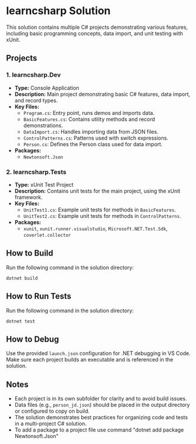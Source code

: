 # learncsharp Solution

This solution contains multiple C# projects demonstrating various features, including basic programming concepts, data import, and unit testing with xUnit.

## Projects

### 1. learncsharp.Dev

- **Type:** Console Application
- **Description:** Main project demonstrating basic C# features, data import, and record types.
- **Key Files:**
  - `Program.cs`: Entry point, runs demos and imports data.
  - `BasicFeatures.cs`: Contains utility methods and record demonstrations.
  - `DataImport.cs`: Handles importing data from JSON files.
  - `ControlPatterns.cs`: Patterns used with switch expressions.
  - `Person.cs`: Defines the Person class used for data import.
- **Packages:**
  - `Newtonsoft.Json`

### 2. learncsharp.Tests

- **Type:** xUnit Test Project
- **Description:** Contains unit tests for the main project, using the xUnit framework.
- **Key Files:**
  - `UnitTest1.cs`: Example unit tests for methods in `BasicFeatures`.
  - `UnitTest2.cs`: Example unit tests for methods in `ControlPatterns`.
- **Packages:**
  - `xunit`, `xunit.runner.visualstudio`, `Microsoft.NET.Test.Sdk`, `coverlet.collector`

## How to Build

Run the following command in the solution directory:
```
dotnet build
```

## How to Run Tests

Run the following command in the solution directory:
```
dotnet test
```

## How to Debug

Use the provided `launch.json` configuration for .NET debugging in VS Code. Make sure each project builds an executable and is referenced in the solution.

## Notes

- Each project is in its own subfolder for clarity and to avoid build issues.
- Data files (e.g., `person_jd.json`) should be placed in the output directory or configured to copy on build.
- The solution demonstrates best practices for organizing code and tests in a multi-project C# solution.
- To add a package to a project file use command "dotnet add package Newtonsoft.Json"
